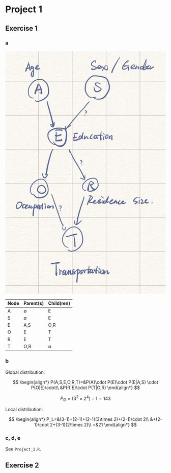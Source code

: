 # Project 1

## Exercise 1

### a

![DAG Image](./assets/Project_1_01.jpg)

| Node | Parent(s)   | Child(ren)  |
| ---- | ----------- | ----------- |
| A    | $\emptyset$ | E           |
| S    | $\emptyset$ | E           |
| E    | A,S         | O,R         |
| O    | E           | T           |
| R    | E           | T           |
| T    | O,R         | $\emptyset$ |

### b

Global distribution:

$$
\begin{align*}
P(A,S,E,O,R,T)=&P(A)\cdot P(E)\cdot P(E|A,S) \cdot P(O|E)\cdot\\
&P(R|E)\cdot P(T|O,R)
\end{align*}
$$

$$
P_G=(3^2\times 2^4)-1=143
$$

Local distribution:

$$
\begin{align*}
P_L=&(3-1)+(2-1)+(2-1)(3\times 2)+(2-1)\cdot 2\\
&+(2-1)\cdot 2+(3-1)(2\times 2)\\
=&21
\end{align*}
$$

### c, d, e

See `Project_1.R`.

## Exercise 2

